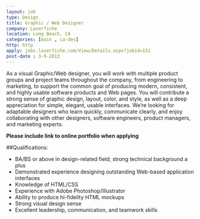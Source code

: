 ```yaml
---
layout: job
type: Design
title: Graphic / Web Designer
company: Laserfiche
location: Long Beach, CA
categories: [main , ca-des]
http: http
apply: jobs.laserfiche.com/View/Details.aspx?jobid=151
post-date : 3-9-2013
---
```


As a visual Graphic/Web designer, you will work with multiple product groups and project teams throughout the company, from engineering to marketing, to support the common goal of producing modern, consistent, and highly usable software products and Web pages. You will contribute a strong sense of graphic design, layout, color, and style, as well as a deep appreciation for simple, elegant, usable interfaces. We’re looking for adaptable designers who learn quickly, communicate clearly, and enjoy collaborating with other designers, software engineers, product managers, and marketing experts.

**Please include link to online portfolio when applying**

##Qualifications:

* BA/BS or above in design-related field; strong technical background a plus
* Demonstrated experience designing outstanding Web-based application interfaces
* Knowledge of HTML/CSS
* Experience with Adobe Photoshop/Illustrator
* Ability to produce hi-fidelity HTML mockups
* Strong visual design sense
* Excellent leadership, communication, and teamwork skills
